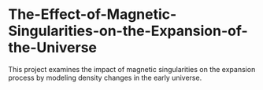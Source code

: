 # The-Effect-of-Magnetic-Singularities-on-the-Expansion-of-the-Universe
This project examines the impact of magnetic singularities on the expansion process by modeling density changes in the early universe.
